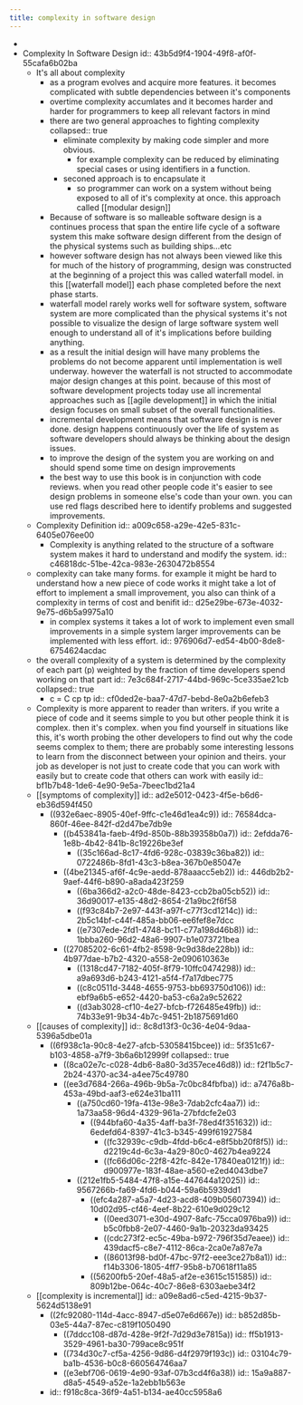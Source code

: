 ```yaml
---
title: complexity in software design
---
```


-
- Complexity In Software Design
  id:: 43b5d9f4-1904-49f8-af0f-55cafa6b02ba
	- It's all about complexity
		- as a program evolves and acquire more features. it becomes complicated with subtle dependencies between it's components
		- overtime complexity accumlates and it becomes harder and harder for programmers to keep all relevant factors in mind
		- there are two general approaches to fighting complexity
		  collapsed:: true
			- eliminate complexity by making code simpler and more obvious.
				- for example complexity can be reduced by eliminating special cases or using identifiers in a function.
			- seconed approach is to encapsulate it
				- so programmer can work on a system without being exposed to all of it's complexity at once. this approach called [[modular design]]
		- Because of software is so malleable software design is a continues process that span the entire life cycle of a software system this make software design different from the design of the physical systems such as building ships...etc
		- however software design has not always been viewed like this for much of the history of programming, design was constructed at the beginning of a project this was called waterfall model. in this [[waterfall model]] each phase completed before the next phase starts.
		- waterfall model rarely works well for software system, software system are more complicated than the physical systems it's not possible to visualize the design of large software system well enough to understand all of it's implications before building anything.
		- as a result the initial design will have many problems the problems do not become apparent until implementation is well underway. however the waterfall is not structed to accommodate major design changes at this point. because of this most of software development projects today use all incremental approaches such as [[agile development]] in which the initial design focuses on small subset of the overall functionalities.
		- incremental development means that software design is never done. design happens continuously over the life of system as software developers should always be thinking about the design issues.
		- to improve the design of the system you are working on and should spend some time on design improvements
		- the best way to use this book is in conjunction with code reviews. when you read other people code it's easier to see design problems in someone else's code than your own. you can use red flags described here to identify problems and suggested improvements.
	- Complexity Definition 
	  id:: a009c658-a29e-42e5-831c-6405e076ee00
		- Complexity is anything related to the structure of a software system makes it hard to understand and modify the system.
		  id:: c46818dc-51be-42ca-983e-2630472b8554
	- complexity can take many forms. for example it might be hard to understand how a new piece of code works it might take a lot of effort to implement a small improvement, you also can think of a complexity in terms of cost and benifit 
	  id:: d25e29be-673e-4032-9e75-d6b5a9975a10
		- in complex systems it takes a lot of work to implement even small improvements in a simple system  larger improvements can be implemented with less effort.
		  id:: 976906d7-ed54-4b00-8de8-6754624acdac
	- the overall complexity of a system is determined by the complexity of each part (p) weighted by the fraction of time developers spend working on that part 
	  id:: 7e3c684f-2717-44bd-969c-5ce335ae21cb
	  collapsed:: true
		- c = C cp tp
		  id:: cf0ded2e-baa7-47d7-bebd-8e0a2b6efeb3
	- Complexity is more apparent to reader than writers. if you write a piece of code and it seems simple to you but other people think it is complex. then it's complex. when you find yourself in situations like this, it's worth probing the other developers to find out why the code seems complex to them; there are probably some interesting lessons to learn from the disconnect between your opinion and theirs. your job as developer is not just to create code that you can work with easily but to create code that others can work with easily 
	  id:: bf1b7b48-1de6-4e90-9e5a-7beec1bd21a4
	- [[symptoms of complexity]]
	  id:: ad2e5012-0423-4f5e-b6d6-eb36d594f450
		- ((932e6aec-8905-40ef-9ffc-c1e46d1ea4c9))
		  id:: 76584dca-860f-46ee-842f-d2d47be7db9e
			- ((b453841a-faeb-4f9d-850b-88b39358b0a7))
			  id:: 2efdda76-1e8b-4b42-841b-8c19226be3ef
				- ((35c166ad-8c17-4fd6-928c-03839c36ba82))
				  id:: 0722486b-8fd1-43c3-b8ea-367b0e85047e
			- ((4be21345-af6f-4c9e-aedd-878aaacc5eb2))
			  id:: 446db2b2-9aef-44f6-b890-a8ada423f259
				- ((6ba366d2-a2c0-48de-8423-ccb2ba05cb52))
				  id:: 36d90017-e135-48d2-8654-21a9bc2f6f58
				- ((f93c84b7-2e97-443f-a97f-c77f3cd1214c))
				  id:: 2b5c14bf-c44f-485a-bb06-ee6fef8e7dcc
				- ((e7307ede-2fd1-4748-bc11-c77a198d46b8))
				  id:: 1bbba260-96d2-48a6-9907-b1e073721bea
			- ((27085202-6c61-4fb2-8598-9c9d38de228b))
			  id:: 4b977dae-b7b2-4320-a558-2e090610363e
				- ((1318cd47-7182-405f-8f79-10ffc0474298))
				  id:: a9a693d6-b243-4121-a5f4-f7a17dbec775
				- ((c8c0511d-3448-4655-9753-bb693750d106))
				  id:: ebf9a6b5-e652-4420-ba53-c6a2a9c52622
				- ((d3ab3028-cf10-4e27-bfcb-f726485e49fb))
				  id:: 74b33e91-9b34-4b7c-9451-2b1875691d60
	- [[causes of complexity]]
	  id:: 8c8d13f3-0c36-4e04-9daa-5396a5dbe01a
		- ((6f938c1a-90c8-4e27-afcb-53058415bcee))
		  id:: 5f351c67-b103-4858-a7f9-3b6a6b12999f
		  collapsed:: true
			- ((8ca02e7c-c028-4db6-8a80-3d357ece46d8))
			  id:: f2f1b5c7-2b24-4370-ac34-a4ee75c49780
			- ((ee3d7684-266a-496b-9b5a-7c0bc84fbfba))
			  id:: a7476a8b-453a-49bd-aaf3-e624e31ba111
				- ((a750cd60-19fa-413e-98e3-7dab2cfc4aa7))
				  id:: 1a73aa58-96d4-4329-961a-27bfdcfe2e03
					- ((944bfa60-4a35-4aff-ba3f-78ed4f351632))
					  id:: 6edefd64-8397-41c3-b345-499f61927584
						- ((fc32939c-c9db-4fdd-b6c4-e8f5bb20f8f5))
						  id:: d2219c4d-6c3a-4a29-80c0-4627b4ea9224
						- ((fc66d06c-22f8-42fc-842e-17840ea0121f))
						  id:: d900977e-183f-48ae-a560-e2ed4043dbe7
				- ((212e1fb5-5484-47f8-a15e-447644a12025))
				  id:: 9567266b-fa69-4fd6-b044-59a6b5939dd1
					- ((efc4a287-a5a7-4d23-acd8-409b05607394))
					  id:: 10d02d95-cf46-4eef-8b22-610e9d029c12
						- ((0eed3071-e30d-4907-8afc-75cca0976ba9))
						  id:: b5c0fbb8-2e07-4460-9a1b-20323da93425
						- ((cdc273f2-ec5c-49ba-b972-796f35d7eaee))
						  id:: 439dacf5-c8e7-4112-86ca-2ca0e7a87e7a
						- ((86013f98-bd0f-47bc-97f2-eee3ce27b8a1))
						  id:: f14b3306-1805-4ff7-95b8-b70618f11a85
					- ((56200fb5-20ef-48a5-af2e-e3615c151585))
					  id:: 809b12be-064c-40c7-86e8-6303aebe34f2
	- [[complexity is incremental]]
	  id:: a09e8ad6-c5ed-4215-9b37-5624d5138e91
		- ((2fc92080-114d-4acc-8947-d5e07e6d667e))
		  id:: b852d85b-03e5-44a7-87ec-c819f1050490
			- ((7ddcc108-d87d-428e-9f2f-7d29d3e7815a))
			  id:: ff5b1913-3529-4961-ba30-799ace8c951f
			- ((734d30c7-cf5a-4256-9d86-d4f2979f193c))
			  id:: 03104c79-ba1b-4536-b0c8-660564746aa7
			- ((e3ebf706-0619-4e90-93af-07b3cd4f6a38))
			  id:: 15a9a887-d8a5-4549-a52e-1a2ebb1b563e
		- id:: f918c8ca-36f9-4a51-b134-ae40cc5958a6